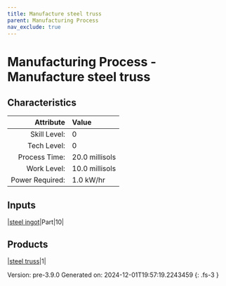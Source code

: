 ```yaml
---
title: Manufacture steel truss
parent: Manufacturing Process
nav_exclude: true
---
```

# Manufacturing Process - Manufacture steel truss


## Characteristics

| Attribute      | Value |
|--------:|:------|
|Skill Level:|0|
|Tech Level:|0|
|Process Time:|20.0 millisols|
|Work Level:|10.0 millisols|
|Power Required:|1.0 kW/hr|

## Inputs

|[steel ingot](../part/steel-ingot.html)|Part|10|

## Products

|[steel truss](../part/steel-truss.html)|1|


Version: pre-3.9.0 Generated on: 2024-12-01T19:57:19.2243459
{: .fs-3 }

